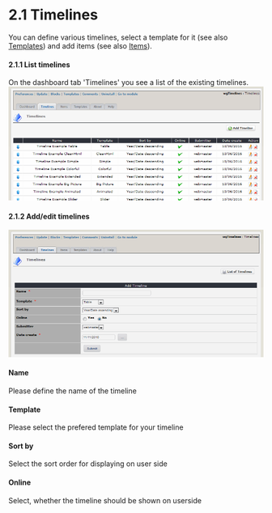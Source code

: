 # 2.1 Timelines

You can define various timelines, select a template for it (see also [Templates](2admin_templates.md)) and add items (see also [Items](2admin_items.md)).

#### 2.1.1 List timelines
On the dashboard tab 'Timelines' you see a list of the existing timelines.
![](../assets/2admin_timelines_list.png)

#### 2.1.2 Add/edit timelines
![](../assets/2admin_timelines_add.png)

#### Name
Please define the name of the timeline

#### Template
Please select the prefered template for your timeline

#### Sort by
Select the sort order for displaying on user side

#### Online
Select, whether the timeline should be shown on userside
 
